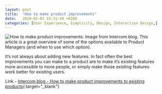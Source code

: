 ```yaml
---
layout: post
title:  "How to make product improvements"
date:   2019-02-01 15:31:49 +0200
categories: [User Experience, Simplicity, Design, Interaction Design,]
---
```

![How to make product improvements. Image from Intercom blog.]({{site.baseurl}}/assets/img/product-improvements.png)
This article is a great overview of some of the options available to Product Managers (and when to use which option).

It’s not always about adding new features. In fact often the best improvements you can make to a product are to make it’s existing features more accessible to more people, or simply make those existing features work better for existing users.

Link - [Intercom blog - How to make product improvements to existing products](https://www.intercom.com/blog/ways-to-improve-a-product/){:target="_blank"}


